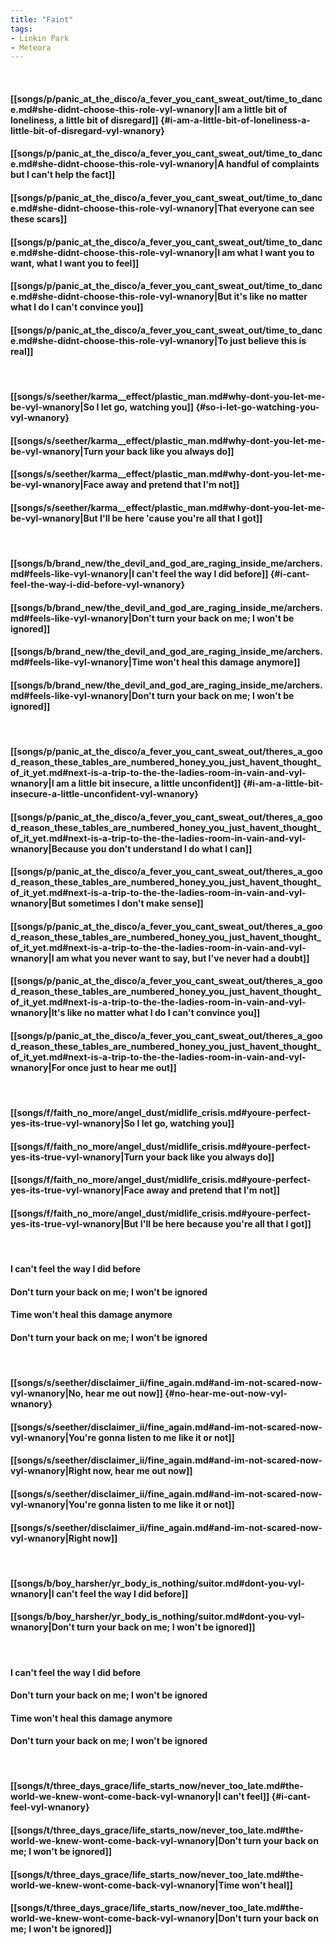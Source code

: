 ```yaml
---
title: "Faint"
tags:
- Linkin Park
- Meteora
---
```

&nbsp;
#### [[songs/p/panic_at_the_disco/a_fever_you_cant_sweat_out/time_to_dance.md#she-didnt-choose-this-role-vyl-wnanory|I am a little bit of loneliness, a little bit of disregard]] {#i-am-a-little-bit-of-loneliness-a-little-bit-of-disregard-vyl-wnanory}
#### [[songs/p/panic_at_the_disco/a_fever_you_cant_sweat_out/time_to_dance.md#she-didnt-choose-this-role-vyl-wnanory|A handful of complaints but I can't help the fact]]
#### [[songs/p/panic_at_the_disco/a_fever_you_cant_sweat_out/time_to_dance.md#she-didnt-choose-this-role-vyl-wnanory|That everyone can see these scars]]
#### [[songs/p/panic_at_the_disco/a_fever_you_cant_sweat_out/time_to_dance.md#she-didnt-choose-this-role-vyl-wnanory|I am what I want you to want, what I want you to feel]]
#### [[songs/p/panic_at_the_disco/a_fever_you_cant_sweat_out/time_to_dance.md#she-didnt-choose-this-role-vyl-wnanory|But it's like no matter what I do I can't convince you]]
#### [[songs/p/panic_at_the_disco/a_fever_you_cant_sweat_out/time_to_dance.md#she-didnt-choose-this-role-vyl-wnanory|To just believe this is real]]
&nbsp;
#### [[songs/s/seether/karma__effect/plastic_man.md#why-dont-you-let-me-be-vyl-wnanory|So I let go, watching you]] {#so-i-let-go-watching-you-vyl-wnanory}
#### [[songs/s/seether/karma__effect/plastic_man.md#why-dont-you-let-me-be-vyl-wnanory|Turn your back like you always do]]
#### [[songs/s/seether/karma__effect/plastic_man.md#why-dont-you-let-me-be-vyl-wnanory|Face away and pretend that I'm not]]
#### [[songs/s/seether/karma__effect/plastic_man.md#why-dont-you-let-me-be-vyl-wnanory|But I'll be here 'cause you're all that I got]]
&nbsp;
#### [[songs/b/brand_new/the_devil_and_god_are_raging_inside_me/archers.md#feels-like-vyl-wnanory|I can't feel the way I did before]] {#i-cant-feel-the-way-i-did-before-vyl-wnanory}
#### [[songs/b/brand_new/the_devil_and_god_are_raging_inside_me/archers.md#feels-like-vyl-wnanory|Don't turn your back on me; I won't be ignored]]
#### [[songs/b/brand_new/the_devil_and_god_are_raging_inside_me/archers.md#feels-like-vyl-wnanory|Time won't heal this damage anymore]]
#### [[songs/b/brand_new/the_devil_and_god_are_raging_inside_me/archers.md#feels-like-vyl-wnanory|Don't turn your back on me; I won't be ignored]]
&nbsp;
#### [[songs/p/panic_at_the_disco/a_fever_you_cant_sweat_out/theres_a_good_reason_these_tables_are_numbered_honey_you_just_havent_thought_of_it_yet.md#next-is-a-trip-to-the-the-ladies-room-in-vain-and-vyl-wnanory|I am a little bit insecure, a little unconfident]] {#i-am-a-little-bit-insecure-a-little-unconfident-vyl-wnanory}
#### [[songs/p/panic_at_the_disco/a_fever_you_cant_sweat_out/theres_a_good_reason_these_tables_are_numbered_honey_you_just_havent_thought_of_it_yet.md#next-is-a-trip-to-the-the-ladies-room-in-vain-and-vyl-wnanory|Because you don't understand I do what I can]]
#### [[songs/p/panic_at_the_disco/a_fever_you_cant_sweat_out/theres_a_good_reason_these_tables_are_numbered_honey_you_just_havent_thought_of_it_yet.md#next-is-a-trip-to-the-the-ladies-room-in-vain-and-vyl-wnanory|But sometimes I don't make sense]]
#### [[songs/p/panic_at_the_disco/a_fever_you_cant_sweat_out/theres_a_good_reason_these_tables_are_numbered_honey_you_just_havent_thought_of_it_yet.md#next-is-a-trip-to-the-the-ladies-room-in-vain-and-vyl-wnanory|I am what you never want to say, but I've never had a doubt]]
#### [[songs/p/panic_at_the_disco/a_fever_you_cant_sweat_out/theres_a_good_reason_these_tables_are_numbered_honey_you_just_havent_thought_of_it_yet.md#next-is-a-trip-to-the-the-ladies-room-in-vain-and-vyl-wnanory|It's like no matter what I do I can't convince you]]
#### [[songs/p/panic_at_the_disco/a_fever_you_cant_sweat_out/theres_a_good_reason_these_tables_are_numbered_honey_you_just_havent_thought_of_it_yet.md#next-is-a-trip-to-the-the-ladies-room-in-vain-and-vyl-wnanory|For once just to hear me out]]
&nbsp;
#### [[songs/f/faith_no_more/angel_dust/midlife_crisis.md#youre-perfect-yes-its-true-vyl-wnanory|So I let go, watching you]]
#### [[songs/f/faith_no_more/angel_dust/midlife_crisis.md#youre-perfect-yes-its-true-vyl-wnanory|Turn your back like you always do]]
#### [[songs/f/faith_no_more/angel_dust/midlife_crisis.md#youre-perfect-yes-its-true-vyl-wnanory|Face away and pretend that I'm not]]
#### [[songs/f/faith_no_more/angel_dust/midlife_crisis.md#youre-perfect-yes-its-true-vyl-wnanory|But I'll be here because you're all that I got]]
&nbsp;
#### I can't feel the way I did before
#### Don't turn your back on me; I won't be ignored
#### Time won't heal this damage anymore
#### Don't turn your back on me; I won't be ignored
&nbsp;
#### [[songs/s/seether/disclaimer_ii/fine_again.md#and-im-not-scared-now-vyl-wnanory|No, hear me out now]] {#no-hear-me-out-now-vyl-wnanory}
#### [[songs/s/seether/disclaimer_ii/fine_again.md#and-im-not-scared-now-vyl-wnanory|You're gonna listen to me like it or not]]
#### [[songs/s/seether/disclaimer_ii/fine_again.md#and-im-not-scared-now-vyl-wnanory|Right now, hear me out now]]
#### [[songs/s/seether/disclaimer_ii/fine_again.md#and-im-not-scared-now-vyl-wnanory|You're gonna listen to me like it or not]]
#### [[songs/s/seether/disclaimer_ii/fine_again.md#and-im-not-scared-now-vyl-wnanory|Right now]]
&nbsp;
#### [[songs/b/boy_harsher/yr_body_is_nothing/suitor.md#dont-you-vyl-wnanory|I can't feel the way I did before]]
#### [[songs/b/boy_harsher/yr_body_is_nothing/suitor.md#dont-you-vyl-wnanory|Don't turn your back on me; I won't be ignored]]
&nbsp;
#### I can't feel the way I did before
#### Don't turn your back on me; I won't be ignored
#### Time won't heal this damage anymore
#### Don't turn your back on me; I won't be ignored
&nbsp;
#### [[songs/t/three_days_grace/life_starts_now/never_too_late.md#the-world-we-knew-wont-come-back-vyl-wnanory|I can't feel]] {#i-cant-feel-vyl-wnanory}
#### [[songs/t/three_days_grace/life_starts_now/never_too_late.md#the-world-we-knew-wont-come-back-vyl-wnanory|Don't turn your back on me; I won't be ignored]]
#### [[songs/t/three_days_grace/life_starts_now/never_too_late.md#the-world-we-knew-wont-come-back-vyl-wnanory|Time won't heal]]
#### [[songs/t/three_days_grace/life_starts_now/never_too_late.md#the-world-we-knew-wont-come-back-vyl-wnanory|Don't turn your back on me; I won't be ignored]]
